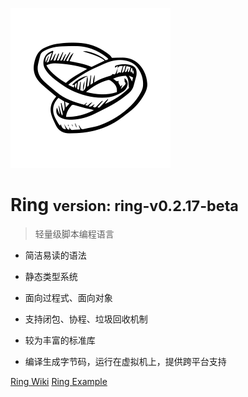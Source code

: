 <!-- _coverpage.md -->

![](./media/ring-logo-1.png)

# Ring <small>version: ring-v0.2.17-beta</small>

> 轻量级脚本编程语言
> 

- 简洁易读的语法

- 静态类型系统

- 面向过程式、面向对象


- 支持闭包、协程、垃圾回收机制

- 较为丰富的标准库

- 编译生成字节码，运行在虚拟机上，提供跨平台支持

[Ring Wiki](./markdown/index-v2/001-Ring简介.md)
[Ring Example](https://example.ring.wiki/)

